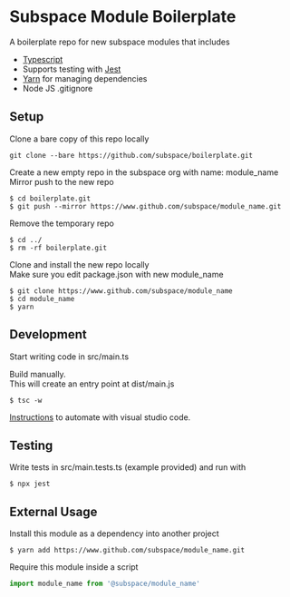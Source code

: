 # Subspace Module Boilerplate

A boilerplate repo for new subspace modules that includes

* [Typescript](https://www.typescriptlang.org/index.html)
* Supports testing with [Jest](https://jestjs.io/)
* [Yarn](https://yarnpkg.com/en/) for managing dependencies
* Node JS .gitignore

## Setup

Clone a bare copy of this repo locally

```
git clone --bare https://github.com/subspace/boilerplate.git
```

Create a new empty repo in the subspace org with name: module_name  
Mirror push to the new repo

```
$ cd boilerplate.git
$ git push --mirror https://www.github.com/subspace/module_name.git
```

Remove the temporary repo 
```
$ cd ../
$ rm -rf boilerplate.git
```

Clone and install the new repo locally   
Make sure you edit package.json with new module_name

```
$ git clone https://www.github.com/subspace/module_name
$ cd module_name
$ yarn
```

## Development

Start writing code in src/main.ts

Build manually.  
This will create an entry point at dist/main.js
 
```
$ tsc -w
```

[Instructions](https://code.visualstudio.com/docs/languages/typescript#_step-2-run-the-typescript-build) to automate with visual studio code.

## Testing

Write tests in src/main.tests.ts (example provided) and run with

```
$ npx jest
```

## External Usage

Install this module as a dependency into another project

```
$ yarn add https://www.github.com/subspace/module_name.git
```

Require this module inside a script

```javascript
import module_name from '@subspace/module_name'
```
